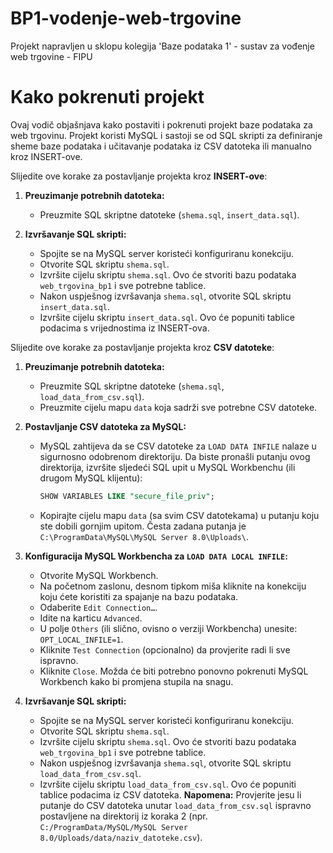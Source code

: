 # BP1-vodenje-web-trgovine
Projekt napravljen u sklopu kolegija 'Baze podataka 1' - sustav za vođenje web trgovine - FIPU

# Kako pokrenuti projekt

Ovaj vodič objašnjava kako postaviti i pokrenuti projekt baze podataka za web trgovinu. Projekt koristi MySQL i sastoji se od SQL skripti za definiranje sheme baze podataka i učitavanje podataka iz CSV datoteka ili manualno kroz INSERT-ove.


Slijedite ove korake za postavljanje projekta kroz **INSERT-ove**:

1.  **Preuzimanje potrebnih datoteka:**
    *   Preuzmite SQL skriptne datoteke (`shema.sql`, `insert_data.sql`).

2.  **Izvršavanje SQL skripti:**
    *   Spojite se na MySQL server koristeći konfiguriranu konekciju.
    *   Otvorite SQL skriptu `shema.sql`.
    *   Izvršite cijelu skriptu `shema.sql`. Ovo će stvoriti bazu podataka `web_trgovina_bp1` i sve potrebne tablice.
    *   Nakon uspješnog izvršavanja `shema.sql`, otvorite SQL skriptu `insert_data.sql`.
    *   Izvršite cijelu skriptu `insert_data.sql`. Ovo će popuniti tablice podacima s vrijednostima iz INSERT-ova.

Slijedite ove korake za postavljanje projekta kroz **CSV datoteke**:

1.  **Preuzimanje potrebnih datoteka:**
    *   Preuzmite SQL skriptne datoteke (`shema.sql`, `load_data_from_csv.sql`).
    *   Preuzmite cijelu mapu `data` koja sadrži sve potrebne CSV datoteke.

2.  **Postavljanje CSV datoteka za MySQL:**
    *   MySQL zahtijeva da se CSV datoteke za `LOAD DATA INFILE` nalaze u sigurnosno odobrenom direktoriju. Da biste pronašli putanju ovog direktorija, izvršite sljedeći SQL upit u MySQL Workbenchu (ili drugom MySQL klijentu):

        ```sql
        SHOW VARIABLES LIKE "secure_file_priv";
        ```
    *   Kopirajte cijelu mapu `data` (sa svim CSV datotekama) u putanju koju ste dobili gornjim upitom. Česta zadana putanja je `C:\ProgramData\MySQL\MySQL Server 8.0\Uploads\`.

3.  **Konfiguracija MySQL Workbencha za `LOAD DATA LOCAL INFILE`:**
    *   Otvorite MySQL Workbench.
    *   Na početnom zaslonu, desnom tipkom miša kliknite na konekciju koju ćete koristiti za spajanje na bazu podataka.
    *   Odaberite `Edit Connection…`.
    *   Idite na karticu `Advanced`.
    *   U polje `Others` (ili slično, ovisno o verziji Workbencha) unesite: `OPT_LOCAL_INFILE=1`.
    *   Kliknite `Test Connection` (opcionalno) da provjerite radi li sve ispravno.
    *   Kliknite `Close`. Možda će biti potrebno ponovno pokrenuti MySQL Workbench kako bi promjena stupila na snagu.

4.  **Izvršavanje SQL skripti:**
    *   Spojite se na MySQL server koristeći konfiguriranu konekciju.
    *   Otvorite SQL skriptu `shema.sql`.
    *   Izvršite cijelu skriptu `shema.sql`. Ovo će stvoriti bazu podataka `web_trgovina_bp1` i sve potrebne tablice.
    *   Nakon uspješnog izvršavanja `shema.sql`, otvorite SQL skriptu `load_data_from_csv.sql`.
    *   Izvršite cijelu skriptu `load_data_from_csv.sql`. Ovo će popuniti tablice podacima iz CSV datoteka. **Napomena:** Provjerite jesu li putanje do CSV datoteka unutar `load_data_from_csv.sql` ispravno postavljene na direktorij iz koraka 2 (npr. `C:/ProgramData/MySQL/MySQL Server 8.0/Uploads/data/naziv_datoteke.csv`).